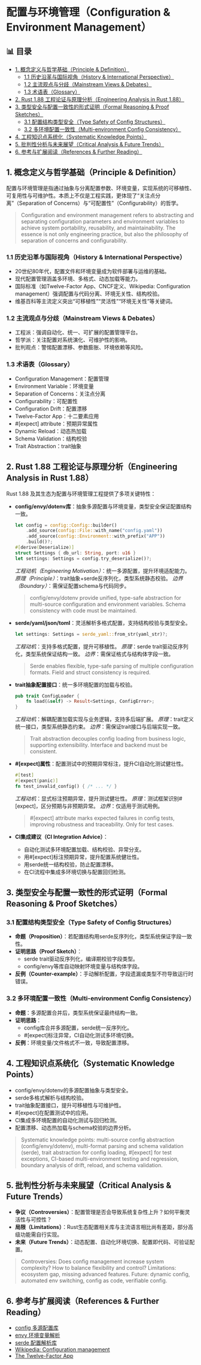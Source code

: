 ﻿# 配置与环境管理（Configuration & Environment Management）


## 📊 目录

- [1. 概念定义与哲学基础（Principle & Definition）](#1-概念定义与哲学基础principle-definition)
  - [1.1 历史沿革与国际视角（History & International Perspective）](#11-历史沿革与国际视角history-international-perspective)
  - [1.2 主流观点与分歧（Mainstream Views & Debates）](#12-主流观点与分歧mainstream-views-debates)
  - [1.3 术语表（Glossary）](#13-术语表glossary)
- [2. Rust 1.88 工程论证与原理分析（Engineering Analysis in Rust 1.88）](#2-rust-188-工程论证与原理分析engineering-analysis-in-rust-188)
- [3. 类型安全与配置一致性的形式证明（Formal Reasoning & Proof Sketches）](#3-类型安全与配置一致性的形式证明formal-reasoning-proof-sketches)
  - [3.1 配置结构类型安全（Type Safety of Config Structures）](#31-配置结构类型安全type-safety-of-config-structures)
  - [3.2 多环境配置一致性（Multi-environment Config Consistency）](#32-多环境配置一致性multi-environment-config-consistency)
- [4. 工程知识点系统化（Systematic Knowledge Points）](#4-工程知识点系统化systematic-knowledge-points)
- [5. 批判性分析与未来展望（Critical Analysis & Future Trends）](#5-批判性分析与未来展望critical-analysis-future-trends)
- [6. 参考与扩展阅读（References & Further Reading）](#6-参考与扩展阅读references-further-reading)


## 1. 概念定义与哲学基础（Principle & Definition）

配置与环境管理是指通过抽象与分离配置参数、环境变量，实现系统的可移植性、可复用性与可维护性。本质上不仅是工程实践，更体现了“关注点分离”（Separation of Concerns）与“可配置性”（Configurability）的哲学。

> Configuration and environment management refers to abstracting and separating configuration parameters and environment variables to achieve system portability, reusability, and maintainability. The essence is not only engineering practice, but also the philosophy of separation of concerns and configurability.

### 1.1 历史沿革与国际视角（History & International Perspective）

- 20世纪80年代，配置文件和环境变量成为软件部署与运维的基础。
- 现代配置管理涵盖多环境、多格式、动态加载等能力。
- 国际标准（如Twelve-Factor App、CNCF定义、Wikipedia: Configuration management）强调配置与代码分离、环境无关性、结构校验。
- 维基百科等主流定义突出“可移植性”“灵活性”“环境无关性”等关键词。

### 1.2 主流观点与分歧（Mainstream Views & Debates）

- 工程派：强调自动化、统一、可扩展的配置管理平台。
- 哲学派：关注配置对系统演化、可维护性的影响。
- 批判观点：警惕配置漂移、参数膨胀、环境依赖等风险。

### 1.3 术语表（Glossary）

- Configuration Management：配置管理
- Environment Variable：环境变量
- Separation of Concerns：关注点分离
- Configurability：可配置性
- Configuration Drift：配置漂移
- Twelve-Factor App：十二要素应用
- #[expect] attribute：预期异常属性
- Dynamic Reload：动态热加载
- Schema Validation：结构校验
- Trait Abstraction：trait抽象

## 2. Rust 1.88 工程论证与原理分析（Engineering Analysis in Rust 1.88）

Rust 1.88 及其生态为配置与环境管理工程提供了多项关键特性：

- **config/envy/dotenv库**：抽象多源配置与环境变量，类型安全保证配置结构一致。

  ```rust
  let config = config::Config::builder()
      .add_source(config::File::with_name("config.yaml"))
      .add_source(config::Environment::with_prefix("APP"))
      .build()?;
  #[derive(Deserialize)]
  struct Settings { db_url: String, port: u16 }
  let settings: Settings = config.try_deserialize()?;
  ```

  *工程动机（Engineering Motivation）*：统一多源配置，提升环境适配能力。
  *原理（Principle）*：trait抽象+serde反序列化，类型系统静态校验。
  *边界（Boundary）*：需保证配置schema与代码同步。

  > config/envy/dotenv provide unified, type-safe abstraction for multi-source configuration and environment variables. Schema consistency with code must be maintained.

- **serde/yaml/json/toml**：灵活解析多格式配置，支持结构校验与类型安全。

  ```rust
  let settings: Settings = serde_yaml::from_str(yaml_str)?;
  ```

  *工程动机*：支持多格式配置，提升可移植性。
  *原理*：serde trait驱动反序列化，类型系统保证结构一致。
  *边界*：需保证格式与结构体字段一致。

  > Serde enables flexible, type-safe parsing of multiple configuration formats. Field and struct consistency is required.

- **trait抽象配置接口**：统一多环境配置的加载与校验。

  ```rust
  pub trait ConfigLoader {
      fn load(&self) -> Result<Settings, ConfigError>;
  }
  ```

  *工程动机*：解耦配置加载实现与业务逻辑，支持多后端扩展。
  *原理*：trait定义统一接口，类型系统静态约束。
  *边界*：需保证trait接口与后端实现一致。

  > Trait abstraction decouples config loading from business logic, supporting extensibility. Interface and backend must be consistent.

- **#[expect]属性**：配置测试中的预期异常标注，提升CI自动化测试健壮性。

  ```rust
  #[test]
  #[expect(panic)]
  fn test_invalid_config() { /* ... */ }
  ```

  *工程动机*：显式标注预期异常，提升测试健壮性。
  *原理*：测试框架识别#[expect]，区分预期与非预期异常。
  *边界*：仅适用于测试用例。

  > #[expect] attribute marks expected failures in config tests, improving robustness and traceability. Only for test cases.

- **CI集成建议（CI Integration Advice）**：
  - 自动化测试多环境配置加载、结构校验、异常分支。
  - 用#[expect]标注预期异常，提升配置系统健壮性。
  - 用serde统一结构校验，防止配置漂移。
  - 在CI流程中集成多环境切换与配置回归检测。

## 3. 类型安全与配置一致性的形式证明（Formal Reasoning & Proof Sketches）

### 3.1 配置结构类型安全（Type Safety of Config Structures）

- **命题（Proposition）**：若配置结构用serde反序列化，类型系统保证字段一致性。
- **证明思路（Proof Sketch）**：
  - serde trait驱动反序列化，编译期校验字段类型。
  - config/envy等库自动映射环境变量与结构体字段。
- **反例（Counter-example）**：手动解析配置，字段遗漏或类型不符导致运行时错误。

### 3.2 多环境配置一致性（Multi-environment Config Consistency）

- **命题**：多源配置合并后，类型系统保证最终结构一致。
- **证明思路**：
  - config库合并多源配置，serde统一反序列化。
  - #[expect]标注异常，CI自动化测试多环境切换。
- **反例**：环境变量/文件格式不一致，导致配置漂移。

## 4. 工程知识点系统化（Systematic Knowledge Points）

- config/envy/dotenv的多源配置抽象与类型安全。
- serde多格式解析与结构校验。
- trait抽象配置接口，提升可移植性与可维护性。
- #[expect]在配置测试中的应用。
- CI集成多环境配置的自动化测试与回归检测。
- 配置漂移、动态热加载与schema校验的边界分析。

> Systematic knowledge points: multi-source config abstraction (config/envy/dotenv), multi-format parsing and schema validation (serde), trait abstraction for config loading, #[expect] for test exceptions, CI-based multi-environment testing and regression, boundary analysis of drift, reload, and schema validation.

## 5. 批判性分析与未来展望（Critical Analysis & Future Trends）

- **争议（Controversies）**：配置管理是否会导致系统复杂性上升？如何平衡灵活性与可控性？
- **局限（Limitations）**：Rust生态配置相关库与主流语言相比尚有差距，部分高级功能需自行实现。
- **未来（Future Trends）**：动态配置、自动化环境切换、配置即代码、可验证配置。

> Controversies: Does config management increase system complexity? How to balance flexibility and control? Limitations: ecosystem gap, missing advanced features. Future: dynamic config, automated env switching, config as code, verifiable config.

## 6. 参考与扩展阅读（References & Further Reading）

- [config 多源配置库](https://docs.rs/config)
- [envy 环境变量解析](https://docs.rs/envy)
- [serde 配置解析库](https://serde.rs/)
- [Wikipedia: Configuration management](https://en.wikipedia.org/wiki/Configuration_management)
- [The Twelve-Factor App](https://12factor.net/zh_cn/config)
